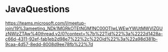 # JavaQuestions

https://teams.microsoft.com/l/meetup-join/19%3ameeting_NDk1MGRkOTEtNGM1NC00OTIwLWEwYWUtMWVlZGUzNWIzZTAw%40thread.v2/0?context=%7b%22Tid%22%3a%2222d1428a-c66d-4311-92ef-fab1eb2d98e7%22%2c%22Oid%22%3a%22a98d381b-9caa-4d57-8edd-8008d9ee78fb%22%7d
